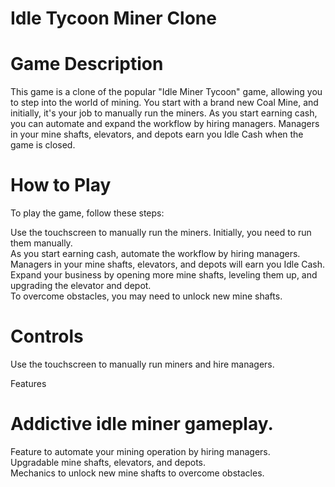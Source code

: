 # Idle Tycoon Miner Clone
# Game Description
This game is a clone of the popular "Idle Miner Tycoon" game, allowing you to step into the world of mining. You start with a brand new Coal Mine, and initially, it's your job to manually run the miners. As you start earning cash, you can automate and expand the workflow by hiring managers. Managers in your mine shafts, elevators, and depots earn you Idle Cash when the game is closed.

# How to Play
To play the game, follow these steps:

Use the touchscreen to manually run the miners. Initially, you need to run them manually.  
As you start earning cash, automate the workflow by hiring managers.  
Managers in your mine shafts, elevators, and depots will earn you Idle Cash.  
Expand your business by opening more mine shafts, leveling them up, and upgrading the elevator and depot.  
To overcome obstacles, you may need to unlock new mine shafts.  

# Controls
Use the touchscreen to manually run miners and hire managers.

Features
# Addictive idle miner gameplay.
Feature to automate your mining operation by hiring managers.  
Upgradable mine shafts, elevators, and depots.  
Mechanics to unlock new mine shafts to overcome obstacles.
